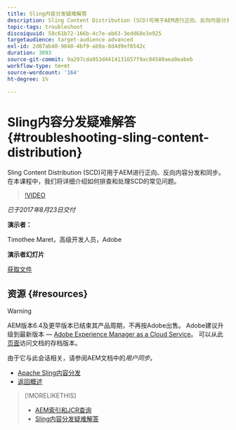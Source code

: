 ```yaml
---
title: Sling内容分发疑难解答
description: Sling Content Distribution (SCD)可用于AEM进行正向、反向内容分发和同步。 在本课程中，我们将详细介绍如何排查和处理SCD的常见问题。
topic-tags: troubleshoot
discoiquuid: 58c61b72-166b-4c7e-ab63-3edd68e3e925
targetaudience: target-audience advanced
exl-id: 2d87ab40-9848-4bf9-ab9a-8d4d9ef6542c
duration: 3093
source-git-commit: 9a297cda953d4414131657f9ac84580aea0eabeb
workflow-type: tm+mt
source-wordcount: '164'
ht-degree: 1%

---
```


# Sling内容分发疑难解答{#troubleshooting-sling-content-distribution}

Sling Content Distribution (SCD)可用于AEM进行正向、反向内容分发和同步。 在本课程中，我们将详细介绍如何排查和处理SCD的常见问题。

>[!VIDEO](https://video.tv.adobe.com/v/19451/?quality=9)

*已于2017年8月23日交付*

**演示者：**

Timothee Maret，高级开发人员，Adobe

**演示者幻灯片**

[获取文件](assets/aem-gems-scd.pdf)

## 资源 {#resources}

>[!WARNING]
>
>AEM版本6.4及更早版本已结束其产品周期，不再按Adobe出售。  Adobe建议升级到最新版本 — [Adobe Experience Manager as a Cloud Service](https://experienceleague.adobe.com/docs/experience-manager-cloud-service.html?lang=zh-Hans)。  可以从此[页面](https://experienceleague.adobe.com/docs/experience-manager-release-information/aem-release-updates/previous-updates/aem-previous-versions.html?lang=zh-Hans)访问文档的存档版本。
>
>由于它与此会话相关，请参阅AEM文档中的&#x200B;*用户同步*。

* [Apache Sling内容分发](https://sling.apache.org/documentation/bundles/content-distribution.html)
* [返回概述](https://helpx.adobe.com/cn/experience-manager/kt/eseminars/gems/aem-index.html)

>[!MORELIKETHIS]
>
>* [AEM索引和JCR查询](aem-indexing-jcr-query.md)
>* [Sling内容分发疑难解答](aem-troubleshooting-sling.md)
